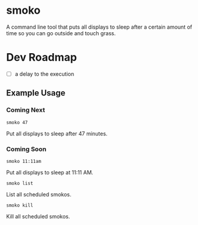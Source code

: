 # smoko

A command line tool that puts all displays to sleep after a certain amount of time so you can go outside and touch grass.

# Dev Roadmap
- [ ] a delay to the execution

## Example Usage

### Coming Next
```
smoko 47
```
Put all displays to sleep after 47 minutes.

### Coming Soon
```
smoko 11:11am
```
Put all displays to sleep at 11:11 AM.

```
smoko list
```
List all scheduled smokos.

```
smoko kill
```
Kill all scheduled smokos.
